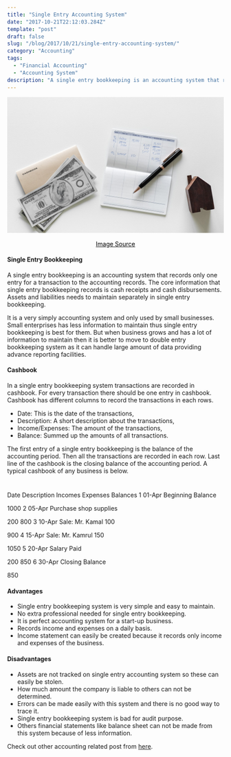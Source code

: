 ```yaml
---
title: "Single Entry Accounting System"
date: "2017-10-21T22:12:03.284Z"
template: "post"
draft: false
slug: "/blog/2017/10/21/single-entry-accounting-system/"
category: "Accounting"
tags:
  - "Financial Accounting"
  - "Accounting System"
description: "A single entry bookkeeping is an accounting system that records only one entry for a transaction to the accounting records."
---
```


![Single Entry Accounting System](/media/pixabay/single-entry-accounting-system.jpg "Single Entry Accounting System")
[<center><span style="color:black">Image Source</span></center>](https://pixabay.com/photos/paper-business-finance-currency-3150428/)

#### Single Entry Bookkeeping
A single entry bookkeeping is an accounting system that records only one entry for a transaction to the accounting records. The core information that single entry bookkeeping records is cash receipts and cash disbursements. Assets and liabilities needs to maintain separately in single entry bookkeeping.

It is a very simply accounting system and only used by small businesses. Small enterprises has less information to maintain thus single entry bookkeeping is best for them. But when business grows and has a lot of information to maintain then it is better to move to double entry bookkeeping system as it can handle large amount of data providing advance reporting facilities.

#### Cashbook
In a single entry bookkeeping system transactions are recorded in cashbook. For every transaction there should be one entry in cashbook. Cashbook has different columns to record the transactions in each rows.

* Date: This is the date of the transactions,
* Description: A short description about the transactions,
* Income/Expenses: The amount of the transactions,
* Balance: Summed up the amounts of all transactions.

The first entry of a single entry bookkeeping is the balance of the accounting period. Then all the transactions are recorded in each row. Last line of the cashbook is the closing balance of the accounting period. A typical cashbook of any business is below.

#
Date
Description
Incomes
Expenses
Balances
1
01-Apr
Beginning Balance




1000
2
05-Apr
Purchase shop supplies


200
800
3
10-Apr
Sale: Mr. Kamal
100


900
4
15-Apr
Sale: Mr. Kamrul
150


1050
5
20-Apr
Salary Paid


200
850
6
30-Apr
Closing Balance




850

#### Advantages
* Single entry bookkeeping system is very simple and easy to maintain.
* No extra professional needed for single entry bookkeeping.
* It is perfect accounting system for a start-up business.
* Records income and expenses on a daily basis.
* Income statement can easily be created because it records only income and expenses of the business.
</hr>

#### Disadvantages
* Assets are not tracked on single entry accounting system so these can easily be stolen.
* How much amount the company is liable to others can not be determined.
* Errors can be made easily with this system and there is no good way to trace it.
* Single entry bookkeeping system is bad for audit purpose.
* Others financial statements like balance sheet can not be made from this system because of less information.
</hr>

Check out other accounting related post from
[here](https://www.nahidsaikat.com/category/accounting/ "Accounting Post").
